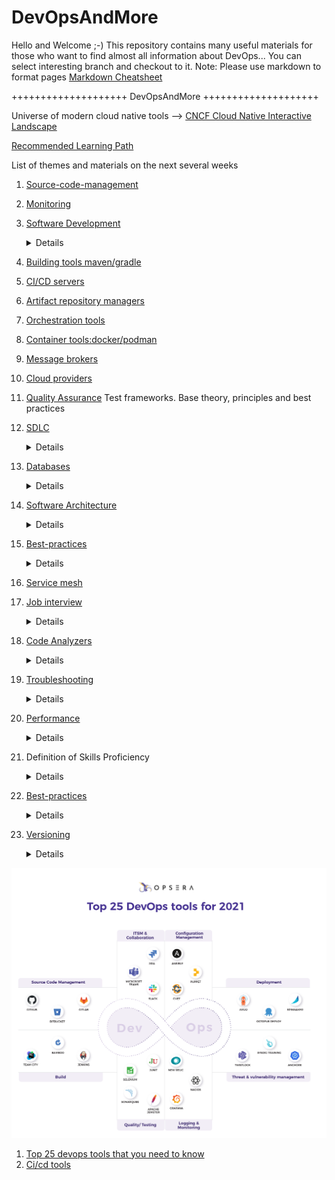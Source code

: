 # DevOpsAndMore
Hello and Welcome ;-) This repository contains many useful materials for those who want to find almost all information about DevOps...
You can select interesting branch and checkout to it.
Note: Please use markdown to format pages [Markdown Cheatsheet](https://github.com/adam-p/markdown-here/wiki/Markdown-Cheatsheet)

++++++++++++++++++++ DevOpsAndMore ++++++++++++++++++++ 

Universe of modern cloud native tools --> [CNCF Cloud Native Interactive Landscape](https://landscape.cncf.io)

[Recommended Learning Path](https://github.com/sergei-voron/DevOpsAndMore/tree/Learnin-path)

List of themes and materials on the next several weeks
1. [Source-code-management](https://github.com/sergei-voron/DevOpsAndMore/tree/SCM)
2. [Monitoring](https://github.com/sergei-voron/DevOpsAndMore/tree/Monitoring)
3. [Software Development](https://github.com/sergei-voron/DevOpsAndMore/tree/Software-development)
    <details>
    
    - [Code-writing-practices](https://github.com/DevOpsAndMore/DevOpsAndMore/blob/Code-writing-practices/README.md)
    Dev project: rest api getter/setter, templates. Maybe we should think about writing plugin/module
    </details>
4. [Building tools maven/gradle](https://github.com/sergei-voron/DevOpsAndMore/tree/Building-tools)
5. [CI/CD servers](https://github.com/sergei-voron/DevOpsAndMore/tree/CI-CD)
6. [Artifact repository managers](https://github.com/sergei-voron/DevOpsAndMore/tree/Artifact-repository-managers)
7. [Orchestration tools](https://github.com/sergei-voron/DevOpsAndMore/tree/Orchestration-tools)
8. [Container tools:docker/podman](https://github.com/sergei-voron/DevOpsAndMore/tree/Container-tools)
9. [Message brokers](https://github.com/sergei-voron/DevOpsAndMore/tree/Message-brokers)
10. [Cloud providers](https://github.com/sergei-voron/DevOpsAndMore/tree/Cloud-providers)
11. [Quality Assurance](https://github.com/sergei-voron/DevOpsAndMore/tree/QA)
    Test frameworks. Base theory, principles and best practices
12. [SDLC](https://github.com/sergei-voron/DevOpsAndMore/tree/SDLC)
    <details>
    
    - Waterfall
    - Agile
    - Lean
    - Iterative
    - Prototyping
    - DevOps
    - Spiral 
    - V-model
    </details>
13. [Databases](https://github.com/sergei-voron/DevOpsAndMore/tree/Databases)
    <details>
    
    - SQL 
    - NoSQL
    </details>
14. [Software Architecture](https://github.com/sergei-voron/DevOpsAndMore/tree/Software-architecture) 
    <details>
    
    - Miscroservices 
    - Monolith
    </details>
15. [Best-practices](https://github.com/sergei-voron/DevOpsAndMore/tree/Best-practices)
    <details>
    </details>
16. [Service mesh](https://github.com/sergei-voron/DevOpsAndMore/tree/Service-mesh)
17. [Job interview](https://github.com/sergei-voron/DevOpsAndMore/tree/Job-interview)
    <details>

    - [Code-writing-practices](https://github.com/DevOpsAndMore/DevOpsAndMore/blob/Code-writing-practices/README.md)
    </details>
18. [Code Analyzers](https://github.com/sergei-voron/DevOpsAndMore/tree/Code-analyzers)
    <details>
    
    - SonarQube
    - ESLint
    - Xray
    </details>    
19. [Troubleshooting](https://github.com/sergei-voron/DevOpsAndMore/tree/Troubleshooting)
    <details>
    
    - Methodologies 
    - Log parsing in microservice architecture
    </details>
20. [Performance](https://github.com/sergei-voron/DevOpsAndMore/tree/Performance)
    <details>
    
    - Profiling
    </details>
21. Definition of Skills Proficiency
    <details>
    
    - **Novice** (You have a common knowledge or an understanding of basic techniques and concepts)
    - **Developing** (You have the level of experience gained in a classroom and/or experimental scenarios or as a trainee on-the-job. You are expected to need help when performing this skill)
    - **Intermediate** (You are able to successfully complete tasks in this competency as Help from someone who is advanced/expert may be required from time to time, but you can usually perform the skill independently)
    - **Advanced** (You can perform the actions associated with this skill without assistance. You are certainly recognized within your immediate organization as "a person to ask" when difficult questions arise regarding this skill)
    - **Expert** (You are known as an expert in this area. You can provide guidance, troubleshoot, and answer questions related to this area of expertise and the field where the skill is used)
    - **Distinguished** (You are known organization-wide as a recognized expert in this area. You are sought out to provide guidance to employees with basic to expert knowledge in this area)
    </details>
22. [Best-practices](https://github.com/sergei-voron/DevOpsAndMore/tree/Release-management)
    <details>
    </details>

23. [Versioning](https://github.com/sergei-voron/DevOpsAndMore/tree/Versioning)
    <details>

    - **Semantic versioning**  - https://semver.org/
    </details>

![DevOps-tools-2021](DevOps-tools-2021.png)
1. [Top 25 devops tools that you need to know](https://www.opsera.io/blog/top-25-devops-tools-that-you-need-to-know)
2. [Ci/cd tools](https://www.katalon.com/resources-center/blog/ci-cd-tools)
